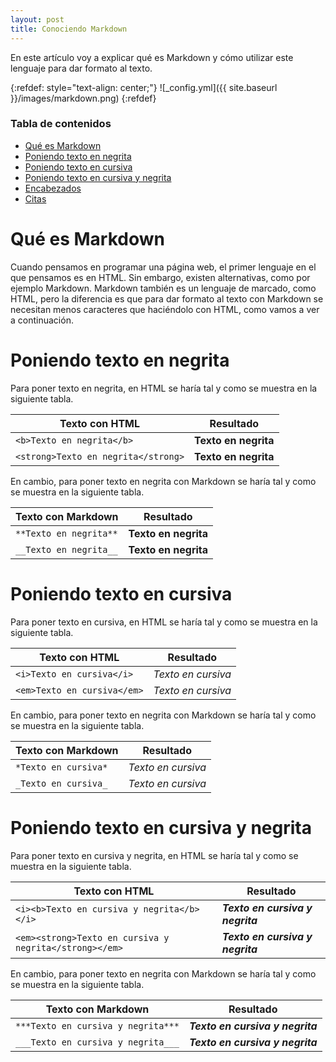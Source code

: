 ```yaml
---
layout: post
title: Conociendo Markdown
---
```


En este artículo voy a explicar qué es Markdown y cómo utilizar este lenguaje para dar formato al texto.

{:refdef: style="text-align: center;"}
![_config.yml]({{ site.baseurl }}/images/markdown.png)
{:refdef}

### Tabla de contenidos
- [Qué es Markdown](#qué-es-markdown)
- [Poniendo texto en negrita](#poniendo-texto-en-negrita)
- [Poniendo texto en cursiva](#poniendo-texto-en-cursiva)
- [Poniendo texto en cursiva y negrita](#poniendo-texto-en-cursiva-y-negrita)
- [Encabezados](#encabezados)
- [Citas](#citas)

# Qué es Markdown
Cuando pensamos en programar una página web, el primer lenguaje en el que pensamos es en HTML. Sin embargo, existen alternativas, como por ejemplo Markdown. Markdown también es un lenguaje de marcado, como HTML, pero la diferencia es que para dar formato al texto con Markdown se necesitan menos caracteres que haciéndolo con HTML, como vamos a ver a continuación.

# Poniendo texto en negrita
Para poner texto en negrita, en HTML se haría tal y como se muestra en la siguiente tabla.

|Texto con HTML|Resultado|
|-|-|
|`<b>Texto en negrita</b>`|**Texto en negrita**                                                                      |
|`<strong>Texto en negrita</strong>`|**Texto en negrita**|

En cambio, para poner texto en negrita con Markdown se haría tal y como se muestra en la siguiente tabla.

|Texto con Markdown|Resultado|
|-|-|
|`**Texto en negrita**`|**Texto en negrita**|
|`__Texto en negrita__`|**Texto en negrita**|

# Poniendo texto en cursiva
Para poner texto en cursiva, en HTML se haría tal y como se muestra en la siguiente tabla.

|Texto con HTML|Resultado|
|-|-|
|`<i>Texto en cursiva</i>`|*Texto en cursiva*|
|`<em>Texto en cursiva</em>`|*Texto en cursiva*|

En cambio, para poner texto en negrita con Markdown se haría tal y como se muestra en la siguiente tabla.

|Texto con Markdown|Resultado|
|-|-|
|`*Texto en cursiva*`|*Texto en cursiva*|
|`_Texto en cursiva_`|*Texto en cursiva*|

# Poniendo texto en cursiva y negrita
Para poner texto en cursiva y negrita, en HTML se haría tal y como se muestra en la siguiente tabla.

|Texto con HTML|Resultado|
|-|-|
|`<i><b>Texto en cursiva y negrita</b></i>`|***Texto en cursiva y negrita***|
|`<em><strong>Texto en cursiva y negrita</strong></em>`|***Texto en cursiva y negrita***|

En cambio, para poner texto en negrita con Markdown se haría tal y como se muestra en la siguiente tabla.

|Texto con Markdown|Resultado|
|-|-|
|`***Texto en cursiva y negrita***`|***Texto en cursiva y negrita***|
|`___Texto en cursiva y negrita___`|***Texto en cursiva y negrita***|
